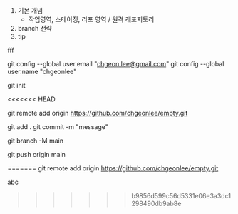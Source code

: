 1. 기본 개념
    -  작업영역, 스테이징, 리포 영역  / 원격 레포지토리 
2. branch 전략
3. tip

fff

git config --global user.email "chgeon.lee@gmail.com"
git config --global user.name "chgeonlee"

git init 

<<<<<<< HEAD

git remote add origin https://github.com/chgeonlee/empty.git

git add .
git commit -m "message"

git branch -M main

git push origin main

=======
git remote add origin https://github.com/chgeonlee/empty.git

abc
>>>>>>> b9856d599c56d5331e06e3a3dc1298490db9ab8e
